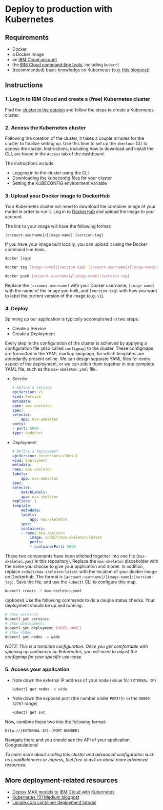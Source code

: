 # Deploy to production with Kubernetes

## Requirements
- Docker
- a Docker image
- an [IBM Cloud account](https://ibm.biz/BdzAHm)
- the [IBM Cloud command-line tools](https://cloud.ibm.com/docs/cli?topic=cloud-cli-getting-started), including `kubectl`
- (recommended) basic knowledge on Kubernetes (e.g. [this blogpost](https://medium.com/google-cloud/kubernetes-101-pods-nodes-containers-and-clusters-c1509e409e16))

## Instructions

### 1. Log in to IBM Cloud and create a (free) Kubernetes cluster
   
Find the [cluster in the catalog](https://cloud.ibm.com/kubernetes/catalog/cluster) and follow the steps to create a Kubernetes cluster.

### 2. Access the Kubernetes cluster
   
Following the creation of the cluster, it takes a couple minutes for the cluster to finalize setting up. Use this time to set up the `ibmcloud` CLI to access the cluster. Instructions, including how to download and install the CLI, are found in the `Access` tab of the dashboard.

The instructions include:

- Logging in to the cluster using the CLI
- Downloading the kubeconfig files for your cluster
- Setting the KUBECONFIG environment variable

### 3. Upload your Docker image to DockerHub
   
Your Kubernetes cluster will need to download the container image of your model in order to run it. Log in to [DockerHub](https://hub.docker.com/) and upload the image to your account.

The link to your image will have the following format:

`[account-username]/[image-name]:[version-tag]`

If you have your image built locally, you can upload it using the Docker command line tools.

```bash
docker login
```
```bash
docker tag [image-name]:[version-tag] [account-username]/[image-name]:[version-tag]
```
```bash
docker push [account-username]/[image-name]:[version-tag]
```

Replace the `[account-username]` with your Docker username, `[image-name]` with the name of the image you built, and `[version-tag]` with how you want to label the current version of the image (e.g. `v1`).


### 4. Deploy

Spinning up our application is typically accomplished in two steps.
- Create a Service
- Create a Deployment

Every step in the configuration of the cluster is achieved by applying a configuration file (also called `configmap`) to the cluster. These configmaps are formatted in the YAML markup language, for which templates are abundantly present online. We can design  separate YAML files for every aspect of the deployment, or we can stitch them together in one complete YAML file, such as the `max-skeleton.yaml` file.

- Service

    ```yaml
    # Define a service
    apiVersion: v1
    kind: Service
    metadata:
    name: max-skeleton
    spec:
    selector:
        app: max-skeleton
    ports:
    - port: 5000
    type: NodePort
    ```

- Deployment

    ```yaml
    # Define a deployment
    apiVersion: extensions/v1beta1
    kind: Deployment
    metadata:
    name: max-skeleton
    labels:
        app: max-skeleton
    spec:
    selector:
        matchLabels:
        app: max-skeleton
    replicas: 1
    template:
        metadata:
        labels:
            app: max-skeleton
        spec:
        containers:
        - name: max-skeleton
            image: codait/max-skeleton:latest
            ports:
            - containerPort: 5000
    ```

These two components have been stitched together into one file (`max-skeleton.yaml` in this repository).
Replace the `max-skeleton` placeholder with the name you choose to give your application and model. In addition, replace `codait/max-skeleton:latest` with the location of your docker image on Dockerhub. The format is `[account-username]/[image-name]:[version-tag]`. Save the file, and use the `kubectl` CLI to configure this map.

```bash
kubectl create -f max-skeleton.yaml
```

(optional) Use the following commands to do a couple status checks. Your deployment should be up and running.

```bash
# show services
kubectl get services
# show deployments
kubectl get deployment [MODEL-NAME]
# show nodes
kubectl get nodes -o wide
```

_NOTE: This is a template configuration. Once you get comfortable with spinning up containers on Kubernetes, you will need to adjust the configmap for your specific use-case._

### 5. Access your application

- Note down the external IP address of your node (value for `EXTERNAL-IP`)

    ```bash
    kubectl get nodes -o wide
    ```

- Note down the exposed port (the number under `PORT(S)` in the `30000-32767` range)

    ```bash
    kubectl get svc
    ```

Now, combine these two into the following format:

`http://[EXTERNAL-IP]:[PORT-NUMBER]`

Navigate there and you should see the API of your application. Congratulations!

_To learn more about scaling this cluster and advanced configuration such as LoadBalancers or Ingress, feel free to ask us about more advanced resources._

## More deployment-related resources

- [Deploy MAX models to IBM Cloud with Kubernetes](https://developer.ibm.com/tutorials/deploy-max-models-to-ibm-cloud-with-kubernetes/)
- [Kubernetes 101 Medium blogpost](https://medium.com/google-cloud/kubernetes-101-pods-nodes-containers-and-clusters-c1509e409e16)
- [Linode.com container deployment tutorial](https://www.linode.com/docs/applications/containers/kubernetes/deploy-container-image-to-kubernetes/)
